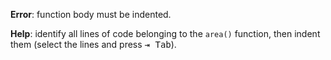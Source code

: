 **Error**: function body must be indented.

**Help**: identify all lines of code belonging to the `area()` function,
then indent them (select the lines and press <kbd>⇥ Tab</kbd>).
